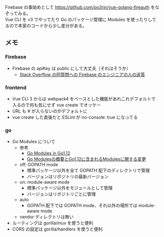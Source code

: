 Firebase の事始めとして https://github.com/po3rin/vue-golang-fireauth をなぞってみる。  
Vue CLI を v3 でやってたり Go のパッケージ管理に Modules を使ったりしてるので本家のコードから少し差分がある。

## メモ

### Firebase

* Firebase の apiKey は public にして大丈夫（それはそうか）
  * [Stack Overflow の同質問への Firebase のエンジニアの人の返答](https://stackoverflow.com/a/37484053)

### frontend

* Vue CLI 3 からは webpack4 をベースとした機能があれこれデフォルトで入るので何も気にせず vue create でオッケー
* URL も # が入らないのがデフォルトに
* vue create した直後だと ESLint が no-console: true になってる

### go

* Go Modules について
  * 参考
    * [Go Modules in Go1.12](https://speakerdeck.com/budougumi0617/go-modules-in-go1-dot-12)
    * [Go Modulesの概要とGo1.12に含まれるModulesに関する変更](https://budougumi0617.github.io/2019/02/15/go-modules-on-go112/)
  * off: GOPATH mode
    * 標準パッケージ以外を全て GOPATH 配下のディレクトリで管理
    * バージョンはリポジトリの最新バージョン
  * on: module-aware mode
    * 標準パッケージ以外をモジュールとして管理
    * バージョンはリポジトリごとに管理
  * auto
    * GOPATH 配下では GOPATH mode、それ以外の場所では module-aware mode
  * vendor ディレクトリは無い
* ルーティングは gorilla/mux を使うと便利
* CORS の設定は gorilla/handlers を使うと便利

